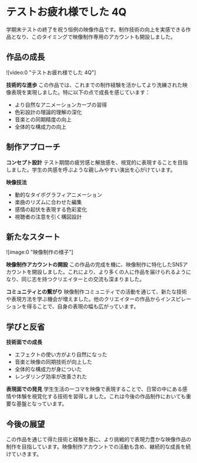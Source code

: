 # テストお疲れ様でした 4Q

学期末テストの終了を祝う恒例の映像作品です。制作技術の向上を実感できる作品となり、このタイミングで映像制作専用のアカウントも開設しました。

## 作品の成長

![video:0 "テストお疲れ様でした 4Q"]

**技術的な進歩**
この作品では、これまでの制作経験を活かしてより洗練された映像表現を実現しました。特に以下の点で成長を感じています：

- より自然なアニメーションカーブの習得
- 色彩設計の理論的理解の深化
- 音楽との同期精度の向上
- 全体的な構成力の向上

## 制作アプローチ

**コンセプト設計**
テスト期間の疲労感と解放感を、視覚的に表現することを目指しました。学生の共感を呼ぶような親しみやすい演出を心がけています。

**映像技法**

- 動的なタイポグラフィアニメーション
- 楽曲のリズムに合わせた編集
- 感情の起伏を表現する色彩変化
- 視聴者の注意を引く構図設計

## 新たなスタート

![image:0 "映像制作の様子"]

**映像制作アカウントの開設**
この作品の完成を機に、映像制作に特化したSNSアカウントを開設しました。これにより、より多くの人に作品を届けられるようになり、同じ志を持つクリエイターとの交流も深まりました。

**コミュニティとの繋がり**
映像制作コミュニティでの活動を通じて、新たな技術や表現方法を学ぶ機会が増えました。他のクリエイターの作品からインスピレーションを得ることで、自身の表現の幅も広がっています。

## 学びと反省

**技術面での成長**

- エフェクトの使い方がより自然になった
- 音楽と映像の同期技術が向上した
- 全体的な構成力が身についた
- レンダリング効率が改善された

**表現面での発見**
学生生活の一コマを映像で表現することで、日常の中にある感情や体験を視覚化する技術を習得しました。これは今後の作品制作においても重要な基盤となっています。

## 今後の展望

この作品を通じて得た技術と経験を基に、より挑戦的で表現力豊かな映像作品の制作を目指しています。映像制作アカウントでの活動も含め、継続的な成長を続けていきます。
